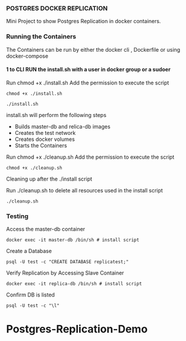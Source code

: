 ### POSTGRES DOCKER REPLICATION
Mini Project to show Postgres Replication in docker containers.  


### Running the Containers
The Containers can be run by either the docker cli , Dockerfile or using docker-compose  

#### 1 to CLI RUN the install.sh with a user in docker group or a sudoer

Run chmod +x ./install.sh Add the permission to execute the script

    chmod +x ./install.sh

    ./install.sh 

install.sh will perform the following steps
- Builds master-db and relica-db images
- Creates the test network
- Creates docker volumes
- Starts the Containers

Run chmod +x ./cleanup.sh Add the permission to execute the script

    chmod +x ./cleanup.sh

Cleaning up after  the ./install script  

Run ./cleanup.sh to delete all resources used in the install script
    
    ./cleanup.sh
    
    

### Testing 
Access the master-db container

    docker exec -it master-db /bin/sh # install script


Create a Database

    psql -U test -c "CREATE DATABASE replicatest;"


Verify Replication by Accessing Slave Container

    docker exec -it replica-db /bin/sh # install script


Confirm DB is listed

    psql -U test -c "\l"

# Postgres-Replication-Demo

